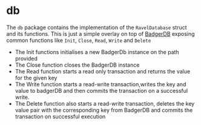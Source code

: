 # db

The `db` package contains the implementation of the `RavelDatabase` struct and its functions. 
This is just a simple overlay on top of [BadgerDB](https://github.com/dgraph-io/badger) exposing common
functions like `Init`, `Close`, `Read`, `Write` and `Delete`

- The Init functions initialises a new BadgerDb instance on the path provided
- The Close function closes the BadgerDB instance
- The Read function starts a read only transaction and returns the value for the given key
- The Write function starts a read-write transaction,writes the key and value to badgerDB and then commits the transaction on a successful write.
- The Delete function also starts a read-write transaction, deletes the key value pair with the corresponding key from BadgerDB and commits the transaction on successful execution